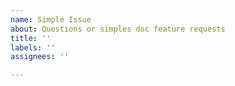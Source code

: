 ```yaml
---
name: Simple Issue
about: Questions or simples doc feature requests
title: ''
labels: ''
assignees: ''

---
```



